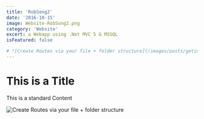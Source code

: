 ```yaml
---
title: 'RobSong2'
date: '2016-10-15'
image: Website-RobSong2.png
category: 'Website'
excert: a Webapp using .Net MVC 5 & MSSQL
isFeatured: false

# ![Create Routes via your file + folder structure](/images/posts/geting-started/getting-started-nextjs.png)
---
```

# This is a Title
This is a standard Content

![Create Routes via your file + folder structure](Website-RobSong2.png)